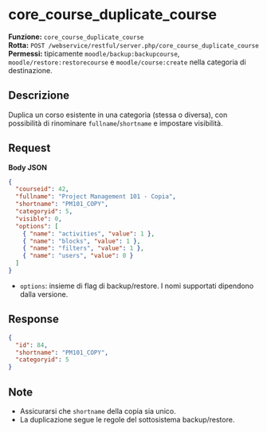 # core_course_duplicate_course

**Funzione:** `core_course_duplicate_course`  
**Rotta:** `POST /webservice/restful/server.php/core_course_duplicate_course`  
**Permessi:** tipicamente `moodle/backup:backupcourse`, `moodle/restore:restorecourse` e `moodle/course:create` nella categoria di destinazione.

## Descrizione
Duplica un corso esistente in una categoria (stessa o diversa), con possibilità di rinominare `fullname`/`shortname` e impostare visibilità.

## Request
**Body JSON**
```json
{
  "courseid": 42,
  "fullname": "Project Management 101 - Copia",
  "shortname": "PM101_COPY",
  "categoryid": 5,
  "visible": 0,
  "options": [
    { "name": "activities", "value": 1 },
    { "name": "blocks", "value": 1 },
    { "name": "filters", "value": 1 },
    { "name": "users", "value": 0 }
  ]
}
```
- `options`: insieme di flag di backup/restore. I nomi supportati dipendono dalla versione.

## Response
```json
{
  "id": 84,
  "shortname": "PM101_COPY",
  "categoryid": 5
}
```

## Note
- Assicurarsi che `shortname` della copia sia unico.
- La duplicazione segue le regole del sottosistema backup/restore.
